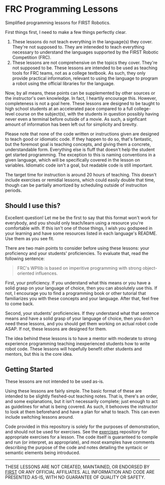 # FRC Programming Lessons
Simplified programming lessons for FIRST Robotics.

First things first, I need to make a few things perfectly clear. 
1. These lessons do not teach everything in the language(s) they cover. They're 
not supposed to. They are inteneded to teach everything necessary to understand 
the languages supported by the FIRST Robotic Competition (FRC). 
2. These lessons are not comprehensive on the topics they cover. They're not 
supposed to be. These lessons are intended to be used as teaching tools for FRC 
teams, not as a college textbook. As such, they only provide practical information, 
relevant to using the language to program a robot using the official libraries 
for the language. 

Now, by all means, these points can be supplemented by other sources or the 
instructor's own knowledge. In fact, I heartily encourage this. However, 
completeness is not a goal here. These lessons are designed to be taught to 
high school students at an accelerated pace compared to a full college-level 
course on the subject(s), with the students in question possibly having never 
even a terminal before outside of a movie. As such, a signficant amount of 
information has been left out for simplicity and brevity.

Please note that none of the code written or instructions given are designed to
teach good or idiomatic code. If they happen to do so, that's fantastic, but
the foremost goal is teaching concepts, and giving them a concrete, understandable 
form. Everything else is fluff that doesn't help the student get started programming.
The exception to this is naming conventions in a given language, which will be 
specifically covered in the lesson on variables. Idiomatic code isn't a goal,
but readable code is still important.

The target time for instruction is around 20 hours of teaching. This doesn't 
include exercises or remidial lessons, which could easily double that time, 
though can be partially amortized by scheduling outside of instruciton periods.

## Should I use this?
Excellent question! Let me be the first to say that this format won't work 
for everybody, and you should only teach/learn using a resource you're comfortable 
with. If this isn't one of those things, I wish you godspeed in your learning 
and have some resources listed in each language's README. Use them as you see fit.

There are two main points to consider before using these lessons: your proficiency 
and your students' proficiencies. To evaluate that, read the following sentence:

> FRC's WPIlib is based on imperitive programming with strong object-oriented influences.

First, your proficiency. If you understand what this means or you have a solid 
grasp on your language of choice, then you can absolutely use this. If not, I 
encourage you to find a programming book or other tutorial that familiarizes 
you with these concepts and your language. After that, feel free to come back.

Second, your students' proficiencies. If they understand what that sentence 
means and have a solid grasp of your language of choice, then you don't need 
these lessons, and you should get them working on actual robot code ASAP. If not,
these lessons are designed for them.

The idea behind these lessons is to have a mentor with moderate to strong experience
programming teaching inexperienced students how to write robot code. These lessons
will hopefully benefit other students and mentors, but this is the core idea.

## Getting Started
These lessons are not intended to be used as-is.

Using these lessons are fairly simple. The basic format of these are intended to 
be slightly fleshed-out teaching notes. That is, there's an order, and some 
explanations, but it isn't necessarily complete; just enough to act as guidelines 
for what is being covered. As such, it behooves the instructor to look at them 
beforehand and have a plan for what to teach. This can even include switching 
lessons around.

Code provided in this repository is solely for the purposes of demonstration, and 
should not be used for exercises. See the [exercises](#) repository for appropriate 
exercises for a lesson. The code itself is guaranteed to compile and run (or 
interpret, as appropriate), and most examples have comments describing the purpose 
of the code and notes detailing the syntacic or semantic elements being introduced.

---

THESE LESSONS ARE NOT CREATED, MAINTAINED, OR ENDORSED BY [FIRST](https://www.firstinspires.org/)
OR ANY OFFICIAL AFFILIATES. ALL INFORMATION AND CODE ARE PRESENTED AS-IS, WITH NO GUARANTEE OF QUALITY OR
SAFETY.

